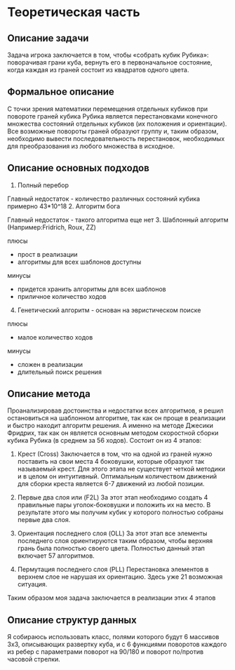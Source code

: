 # Теоретическая часть

## Описание задачи
  Задача игрока заключается в том, чтобы «собрать кубик Рубика»: поворачивая грани куба, вернуть его в первоначальное состояние, когда каждая из граней состоит из квадратов одного цвета.
  
## Формальное описание
  С точки зрения математики перемещения отдельных кубиков при повороте граней кубика Рубика является перестановками конечного множества состояний отдельных кубиков (их положения и ориентации). Все возможные повороты граней образуют группу и, таким образом, необходимо вывести последовательность перестановок, необходимых для преобразования из любого множества в исходное.
  
## Описание основных подходов

1. Полный перебор

  Главный недостаток - количество различных состояний кубика примерно 43*10^18
2. Алгоритм бога 

  Главный недостаток - такого алгоритма еще нет
3. Шаблонный алгоритм (Например:Fridrich, Roux, ZZ)

  плюсы
  
  - прост в реализации
  - алгоритмы для всех шаблонов доступны
  
  минусы
  
  - придется хранить алгоритмы для всех шаблонов
  - приличное количество ходов
  
4. Генетический алгоритм - основан на эвристическом поиске

  плюсы
  
  + малое количество ходов
    
  минусы
  
  - сложен в реализации
  - длительный поиск решения
  
## Описание метода
  Проанализировав достоинства и недостатки всех алгоритмов, я решил остановиться на шаблонном алгоритме, так как он проще в реализации и быстро находит алгоритм решения. А именно на методе Джесики Фридрих, так как он является основным методом скоростной сборки кубика Рубика (в среднем за 56 ходов). Состоит он из 4 этапов:

1. Крест (Сross) Заключается в том, что на одной из граней нужно поставить на свои места 4 боковушки, которые образуют так называемый крест. Для этого этапа не существует четкой методики и в целом он интуитивный. Оптимальным количеством движений для сборки креста является 6-7 движений из любой позиции.

2. Первые два слоя или (F2L) За этот этап необходимо создать 4 правильные пары уголок-боковушки и положить их на место. В результате этого мы получим кубик у которого полностью собраны первые два слоя.

3. Ориентация последнего слоя (OLL) За этот этап все элементы последнего слоя ориентируются таким образом, чтобы верхняя грань была полностью своего цвета. Полностью данный этап включает 57 алгоритмов.

4. Пермутация последнего слоя (PLL) Перестановка элементов в верхнем слое не нарушая их ориентацию. Здесь уже 21 возможная ситуация.

Таким образом моя задача заключается в реализации этих 4 этапов

## Описание структур данных
  Я собираюсь использовать класс, полями которого будут 6 массивов 3х3, описывающих развертку куба, и с 6 функциями поворотов каждого из ребер с параметрами поворот на 90/180 и поворот по/против часовой стрелки.  
